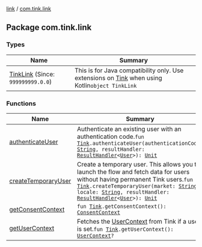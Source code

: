 [link](../index.md) / [com.tink.link](./index.md)

## Package com.tink.link

### Types

| Name | Summary |
|---|---|
| [TinkLink](-tink-link/index.md) (Since: `999999999.0.0`) | This is for Java compatibility only. Use extensions on [Tink](../com.tink.core/-tink/index.md) when using Kotlin`object TinkLink` |

### Functions

| Name | Summary |
|---|---|
| [authenticateUser](authenticate-user.md) | Authenticate an existing user with an authentication code.`fun `[`Tink`](../com.tink.core/-tink/index.md)`.authenticateUser(authenticationCode: `[`String`](https://kotlinlang.org/api/latest/jvm/stdlib/kotlin/-string/index.html)`, resultHandler: `[`ResultHandler`](../com.tink.service.handler/-result-handler/index.md)`<`[`User`](../com.tink.model.user/-user/index.md)`>): `[`Unit`](https://kotlinlang.org/api/latest/jvm/stdlib/kotlin/-unit/index.html) |
| [createTemporaryUser](create-temporary-user.md) | Create a temporary user. This allows you to launch the flow and fetch data for users without having permanent Tink users.`fun `[`Tink`](../com.tink.core/-tink/index.md)`.createTemporaryUser(market: `[`String`](https://kotlinlang.org/api/latest/jvm/stdlib/kotlin/-string/index.html)`, locale: `[`String`](https://kotlinlang.org/api/latest/jvm/stdlib/kotlin/-string/index.html)`, resultHandler: `[`ResultHandler`](../com.tink.service.handler/-result-handler/index.md)`<`[`User`](../com.tink.model.user/-user/index.md)`>): `[`Unit`](https://kotlinlang.org/api/latest/jvm/stdlib/kotlin/-unit/index.html) |
| [getConsentContext](get-consent-context.md) | `fun `[`Tink`](../com.tink.core/-tink/index.md)`.getConsentContext(): `[`ConsentContext`](../com.tink.link.consent/-consent-context/index.md) |
| [getUserContext](get-user-context.md) | Fetches the [UserContext](../com.tink.link.core.user/-user-context/index.md) from Tink if a user is set.`fun `[`Tink`](../com.tink.core/-tink/index.md)`.getUserContext(): `[`UserContext`](../com.tink.link.core.user/-user-context/index.md)`?` |
